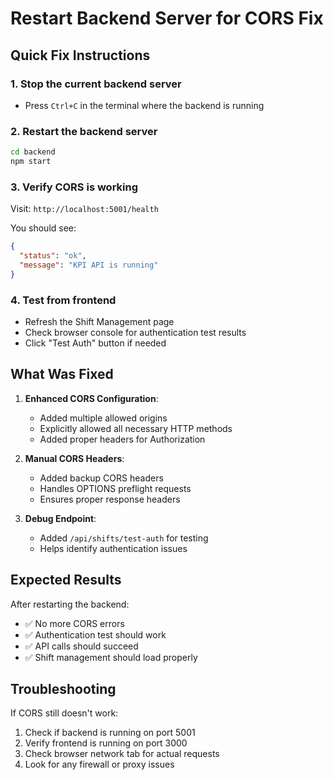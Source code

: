 # Restart Backend Server for CORS Fix

## Quick Fix Instructions

### 1. Stop the current backend server
- Press `Ctrl+C` in the terminal where the backend is running

### 2. Restart the backend server
```bash
cd backend
npm start
```

### 3. Verify CORS is working
Visit: `http://localhost:5001/health`

You should see:
```json
{
  "status": "ok",
  "message": "KPI API is running"
}
```

### 4. Test from frontend
- Refresh the Shift Management page
- Check browser console for authentication test results
- Click "Test Auth" button if needed

## What Was Fixed

1. **Enhanced CORS Configuration**:
   - Added multiple allowed origins
   - Explicitly allowed all necessary HTTP methods
   - Added proper headers for Authorization

2. **Manual CORS Headers**:
   - Added backup CORS headers
   - Handles OPTIONS preflight requests
   - Ensures proper response headers

3. **Debug Endpoint**:
   - Added `/api/shifts/test-auth` for testing
   - Helps identify authentication issues

## Expected Results

After restarting the backend:
- ✅ No more CORS errors
- ✅ Authentication test should work
- ✅ API calls should succeed
- ✅ Shift management should load properly

## Troubleshooting

If CORS still doesn't work:
1. Check if backend is running on port 5001
2. Verify frontend is running on port 3000
3. Check browser network tab for actual requests
4. Look for any firewall or proxy issues

